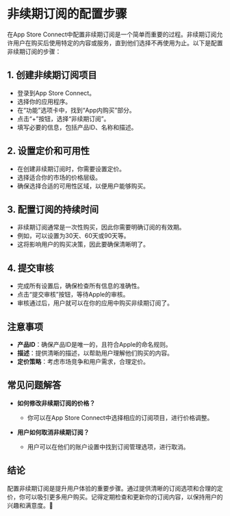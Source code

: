 ﻿# 非续期订阅的配置步骤

在App Store Connect中配置非续期订阅是一个简单而重要的过程。非续期订阅允许用户在购买后使用特定的内容或服务，直到他们选择不再使用为止。以下是配置非续期订阅的步骤：

## 1. 创建非续期订阅项目

- 登录到App Store Connect。
- 选择你的应用程序。
- 在“功能”选项卡中，找到“App内购买”部分。
- 点击“+”按钮，选择“非续期订阅”。
- 填写必要的信息，包括产品ID、名称和描述。

## 2. 设置定价和可用性

- 在创建非续期订阅时，你需要设置定价。
- 选择适合你的市场的价格层级。
- 确保选择合适的可用性区域，以便用户能够购买。

## 3. 配置订阅的持续时间

- 非续期订阅通常是一次性购买，因此你需要明确订阅的有效期。
- 例如，可以设置为30天、60天或90天等。
- 这将影响用户的购买决策，因此要确保清晰明了。

## 4. 提交审核

- 完成所有设置后，确保检查所有信息的准确性。
- 点击“提交审核”按钮，等待Apple的审核。
- 审核通过后，用户就可以在你的应用中购买非续期订阅了。

## 注意事项

- **产品ID**：确保产品ID是唯一的，且符合Apple的命名规则。
- **描述**：提供清晰的描述，以帮助用户理解他们购买的内容。
- **定价策略**：考虑市场竞争和用户需求，合理定价。

## 常见问题解答

- **如何修改非续期订阅的价格？**
  - 你可以在App Store Connect中选择相应的订阅项目，进行价格调整。

- **用户如何取消非续期订阅？**
  - 用户可以在他们的账户设置中找到订阅管理选项，进行取消。

## 结论

配置非续期订阅是提升用户体验的重要步骤。通过提供清晰的订阅选项和合理的定价，你可以吸引更多用户购买。记得定期检查和更新你的订阅内容，以保持用户的兴趣和满意度。🎉


